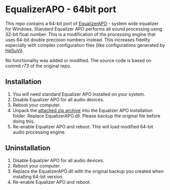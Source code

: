 # EqualizerAPO - 64bit port

This repo contains a 64-bit port of [EqualizerAPO](https://sourceforge.net/p/equalizerapo/) - system wide equalizer for Windows.
Standard Equalizer APO performs all sound processing using 32-bit float number. This is a modification of the processing engine 
that uses 64-bit double precision numbers instead. This increases fidelity especially with complex configuration files (like configurations 
generated by [HeSuVi](/https://sourceforge.net/projects/hesuvi/)).

No functionality was added or modified. The source code is based on commit *r73* of the original repo.

## Installation

1. You will need standard Equalizer APO installed on your system.
2. Disable Equalizer APO for all audio devices.
3. Reboot your computer.
4. Unpack the [attached zip archive](https://github.com/chebum/equalizer-apo-64/releases/) into the Equalizer APO installation folder. Replace EqualizerAPO.dll. Please backup the original file before doing this.
5. Re-enable Equalizer APO and reboot. This will load modified 64-bit audio processing engine.

## Uninstallation

1. Disable Equalzier APO for all audio devices.
2. Reboot your computer.
3. Replace the EqualizerAPO.dll with the original backup you created when installing 64-bit version.
4. Re-enable Equalizer APO and reboot.
